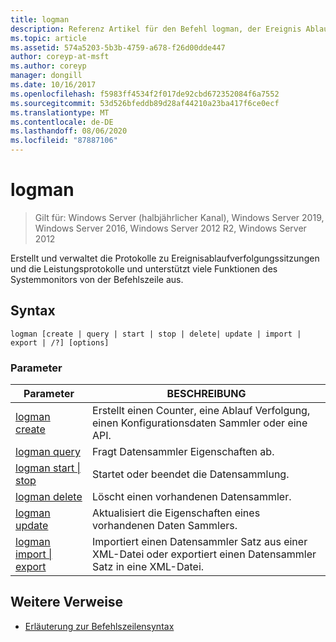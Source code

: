 ```yaml
---
title: logman
description: Referenz Artikel für den Befehl logman, der Ereignis Ablauf Verfolgungs Sitzung und Leistungs Protokolle erstellt und verwaltet und viele Funktionen des System Monitors von der Befehlszeile aus unterstützt.
ms.topic: article
ms.assetid: 574a5203-5b3b-4759-a678-f26d00dde447
author: coreyp-at-msft
ms.author: coreyp
manager: dongill
ms.date: 10/16/2017
ms.openlocfilehash: f5983ff4534f2f017de92cbd672352084f6a7552
ms.sourcegitcommit: 53d526bfeddb89d28af44210a23ba417f6ce0ecf
ms.translationtype: MT
ms.contentlocale: de-DE
ms.lasthandoff: 08/06/2020
ms.locfileid: "87887106"
---
```

# <a name="logman"></a>logman

> Gilt für: Windows Server (halbjährlicher Kanal), Windows Server 2019, Windows Server 2016, Windows Server 2012 R2, Windows Server 2012

Erstellt und verwaltet die Protokolle zu Ereignisablaufverfolgungssitzungen und die Leistungsprotokolle und unterstützt viele Funktionen des Systemmonitors von der Befehlszeile aus.

## <a name="syntax"></a>Syntax

```
logman [create | query | start | stop | delete| update | import | export | /?] [options]
```

### <a name="parameters"></a>Parameter

| Parameter | BESCHREIBUNG |
| --------- | ----------- |
| [logman create](logman-create.md) | Erstellt einen Counter, eine Ablauf Verfolgung, einen Konfigurationsdaten Sammler oder eine API. |
| [logman query](logman-query.md) | Fragt Datensammler Eigenschaften ab. |
| [logman start &#124; stop](logman-start-stop.md) | Startet oder beendet die Datensammlung. |
| [logman delete](logman-delete.md) | Löscht einen vorhandenen Datensammler. |
| [logman update](logman-update.md) | Aktualisiert die Eigenschaften eines vorhandenen Daten Sammlers. |
| [logman import &#124; export](logman-import-export.md) | Importiert einen Datensammler Satz aus einer XML-Datei oder exportiert einen Datensammler Satz in eine XML-Datei. |

## <a name="additional-references"></a>Weitere Verweise

- [Erläuterung zur Befehlszeilensyntax](command-line-syntax-key.md)